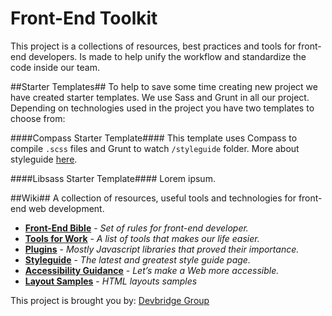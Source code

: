 # **Front-End Toolkit** #
This project is a collections of resources, best practices and tools for front-end developers. Is made to help unify the workflow and standardize the code inside our team. 

##Starter Templates##
To help to save some time creating new project we have created starter templates. 
We use Sass and Grunt in all our project. Depending on technologies used in the project you have two templates to choose from:

####Compass Starter Template####
This template uses Compass to compile `.scss` files and Grunt to watch `/styleguide` folder. More about styleguide [here](https://github.com/devbridge/Front-End-Toolkit/wiki/Styleguide). 

####Libsass Starter Template####
Lorem ipsum. 


##Wiki##
A collection of resources, useful tools and technologies for front-end web development.

* **[Front-End Bible](https://github.com/devbridge/Front-End-Toolkit/wiki/Front-End-Bible)** - _Set of rules for front-end developer._
* **[Tools for Work](https://github.com/devbridge/Front-End-Toolkit/wiki/Tools-For-Work)** - _A list of tools that makes our life easier._
* **[Plugins](https://github.com/devbridge/Front-End-Toolkit/wiki/Plugins)** - _Mostly Javascript libraries that proved their importance._
* **[Styleguide](https://github.com/devbridge/Front-End-Toolkit/wiki/Styleguide)** - _The latest and greatest style guide page._
* **[Accessibility Guidance](https://github.com/devbridge/Front-End-Toolkit/wiki/Accessibility-guidance)** - _Let’s make a Web more accessible._
* **[Layout Samples](https://github.com/devbridge/Front-End-Toolkit/wiki/Layout-samples)** - _HTML layouts samples_


This project is brought you by: [Devbridge Group](https://www.devbridge.com/) 
